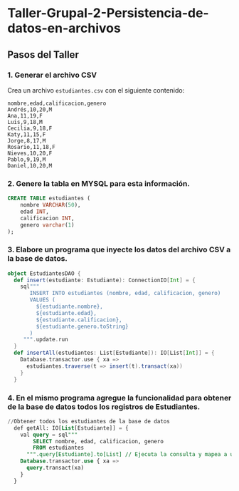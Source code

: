 # Taller-Grupal-2-Persistencia-de-datos-en-archivos


## Pasos del Taller

### 1. Generar el archivo CSV

Crea un archivo `estudiantes.csv` con el siguiente contenido:

```csv
nombre,edad,calificacion,genero
Andrés,10,20,M
Ana,11,19,F
Luis,9,18,M
Cecilia,9,18,F
Katy,11,15,F
Jorge,8,17,M
Rosario,11,18,F
Nieves,10,20,F
Pablo,9,19,M
Daniel,10,20,M
```

### 2. Genere la tabla en MYSQL para esta información.

```sql
CREATE TABLE estudiantes (
    nombre VARCHAR(50),
    edad INT,
    calificacion INT,
    genero varchar(1)
);
```

### 3. Elabore un programa que inyecte los datos del archivo CSV a la base de datos. 

```scala
object EstudiantesDAO {
  def insert(estudiante: Estudiante): ConnectionIO[Int] = {
    sql"""
       INSERT INTO estudiantes (nombre, edad, calificacion, genero)
       VALUES (
         ${estudiante.nombre},
         ${estudiante.edad},
         ${estudiante.calificacion},
         ${estudiante.genero.toString}
       )
     """.update.run
  }
  def insertAll(estudiantes: List[Estudiante]): IO[List[Int]] = {
    Database.transactor.use { xa =>
      estudiantes.traverse(t => insert(t).transact(xa))
    }
  }

```


### 4. En el mismo programa agregue la funcionalidad para obtener de la base de datos todos los registros de Estudiantes. 

```sql
//Obtener todos los estudiantes de la base de datos
  def getAll: IO[List[Estudiante]] = {
    val query = sql"""
        SELECT nombre, edad, calificacion, genero
        FROM estudiantes
      """.query[Estudiante].to[List] // Ejecuta la consulta y mapea a una lista de Estudiantes
    Database.transactor.use { xa =>
      query.transact(xa)
    }
  }
```

